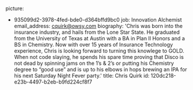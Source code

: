 picture:
  - 935099d2-3978-4fed-bde0-d364bffd9bc0
job: Innovation Alchemist
email_address: cquirk@owsy.com
biography: 'Chris was born into the insurance industry, and hails from the Lone Star State. He graduated from the University of Texas at Austin with a BA in Plan II Honors and a BS in Chemistry. Now with over 15 years of Insurance Technology experience, Chris is looking forward to turning this knowlege to GOLD. When not code slaying, he spends his spare time proving that Disco is not dead by spinning jams on the 1’s & 2’s or putting his Chemistry degree to “good use” and is up to his elbows in hops brewing an IPA for his next Saturday Night Fever party.'
title: Chris Quirk
id: 120dc218-e23b-4497-b2eb-b9fd224cf8f7
